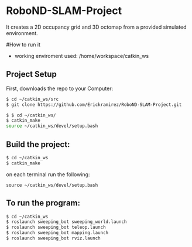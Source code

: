 # RoboND-SLAM-Project
It creates a 2D occupancy grid and 3D octomap from a provided simulated environment.

#How to run it
* working enviroment used: /home/workspace/catkin_ws

## Project Setup
First, downloads the repo to your Computer:
```sh
$ cd ~/catkin_ws/src
$ git clone https://github.com/Erickramirez/RoboND-SLAM-Project.git
```
```sh
$ $ cd ~/catkin_ws/
$ catkin_make
source ~/catkin_ws/devel/setup.bash
```

## Build the project:
```sh
$ cd ~/catkin_ws
$ catkin_make
```
on each terminal run the following:
```
source ~/catkin_ws/devel/setup.bash
```

## To run the program:
```sh
$ cd ~/catkin_ws
$ roslaunch sweeping_bot sweeping_world.launch
$ roslaunch sweeping_bot teleop.launch
$ roslaunch sweeping_bot mapping.launch
$ roslaunch sweeping_bot rviz.launch
```
